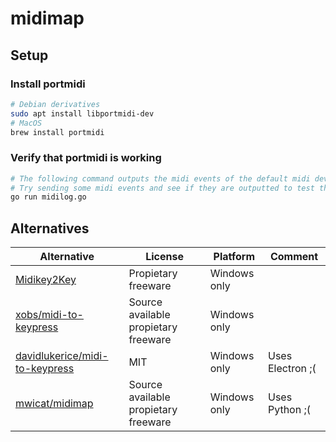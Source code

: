 # midimap
## Setup
### Install portmidi
```sh
# Debian derivatives
sudo apt install libportmidi-dev
# MacOS
brew install portmidi
```
### Verify that portmidi is working
```sh
# The following command outputs the midi events of the default midi device to stdout.
# Try sending some midi events and see if they are outputted to test that portmidi is working correctly
go run midilog.go
```
## Alternatives
| Alternative                                                                         | License                              | Platform     | Comment          |
|-------------------------------------------------------------------------------------|--------------------------------------|--------------|------------------|
| [Midikey2Key](https://midikey2key.de)                                               | Propietary freeware                  | Windows only |                  |
| [xobs/midi-to-keypress](https://github.com/xobs/midi-to-keypress)                   | Source available propietary freeware | Windows only |                  |
| [davidlukerice/midi-to-keypress](https://github.com/davidlukerice/midi-to-keypress) | MIT                                  | Windows only | Uses Electron ;( |
| [mwicat/midimap](https://github.com/mwicat/midimap)                                 | Source available propietary freeware | Windows only | Uses Python ;(   |
